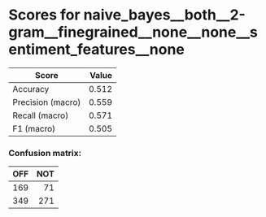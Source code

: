 # Scores for naive_bayes__both__2-gram__finegrained__none__none__sentiment_features__none
|      Score      |Value|
|-----------------|----:|
|Accuracy         |0.512|
|Precision (macro)|0.559|
|Recall (macro)   |0.571|
|F1 (macro)       |0.505|

### Confusion matrix:
|OFF|NOT|
|--:|--:|
|169| 71|
|349|271|
